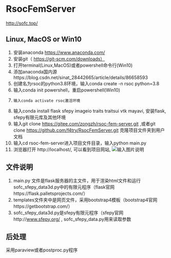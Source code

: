 # RsocFemServer
http://sofc.top/ 
## Linux,  MacOS or Win10
1.	安装anaconda https://www.anaconda.com/  
2.	安装git（  https://git-scm.com/downloads） 
3.	打开terminal(Linux,MacOS)或者powershell命令行(Win10)  
4.	添加anaconda国内源https://blog.csdn.net/sinat_28442665/article/details/86658593  
5.	创建名为rsoc的python3.8环境，输入conda create -n rsoc python=3.8  
6.	输入conda init powershell，重启powershell(Win10)
7.     输入conda activate rsoc激活环境  
8.	输入conda install flask sfepy imageio traits traitsui vtk mayavi, 安装flask, sfepy有限元库及其他环境
9.	输入git clone https://gitee.com/zongzh/rsoc-fem-server.git ,或者git clone https://github.com/f4try/RsocFemServer.git 克隆项目文件夹到用户文档  
10.	输入cd  rsoc-fem-server进入项目文件目录，输入python main.py  
11.	浏览器打开 http://localhost/, 可以看到项目网站, 
![输入图片说明](https://images.gitee.com/uploads/images/2020/1206/173722_fd076500_5414822.png "屏幕截图.png")
## 文件说明
1.	main.py 文件是flask服务器的主文件，用于渲染html文件和运行sofc_sfepy_data3d.py中的有限元程序（flask官网https://flask.palletsprojects.com/）  
2.	templates文件夹中是网页文件，采用bootstrap4模板（bootstrap4官网https://getbootstrap.com/）  
3.	sofc_sfepy_data3d.py是sfepy有限元程序（sfepy官网http://www.sfepy.org/ , sofc_sfepy_data.py用来读取参数  
## 后处理
采用paraview或者postproc.py程序  
